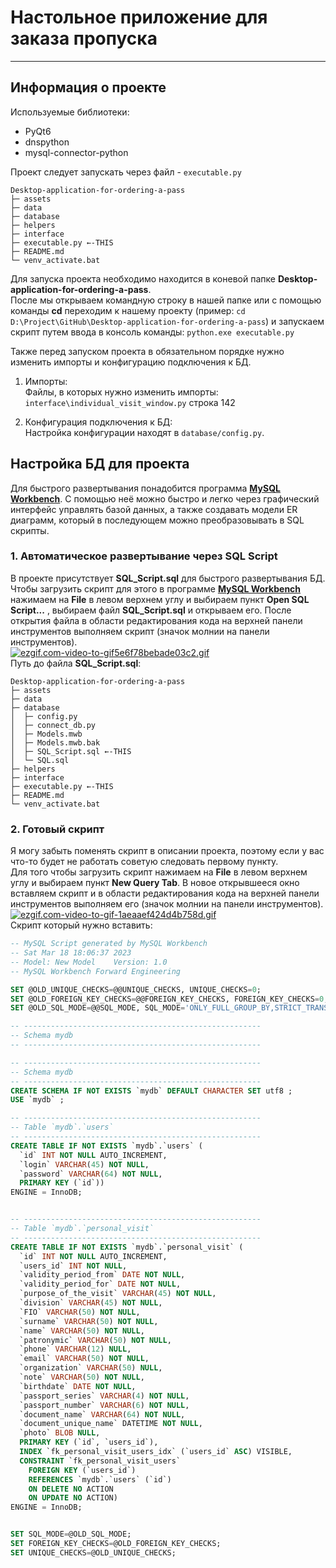 # Настольное приложение для заказа пропуска
___
## Информация о проекте
Используемые библиотеки:
- PyQt6
- dnspython
- mysql-connector-python

Проект следует запускать через файл - `executable.py`
```
Desktop-application-for-ordering-a-pass
├─ assets
├─ data
├─ database
├─ helpers
├─ interface
├─ executable.py ←-THIS
├─ README.md
└─ venv_activate.bat
```
Для запуска проекта необходимо находится в коневой папке **Desktop-application-for-ordering-a-pass**.</br>
После мы открываем командную строку в нашей папке или с помощью команды **cd** переходим к нашему проекту (пример: `cd D:\Project\GitHub\Desktop-application-for-ordering-a-pass`) и запускаем скрипт путем ввода в консоль команды: `python.exe executable.py`

Также перед запуском проекта в обязательном порядке нужно изменить импорты и конфигурацию подключения к БД.
1. Импорты:</br>
    Файлы, в которых нужно изменить импорты:</br>
    `interface\individual_visit_window.py` строка 142

2. Конфигурация подключения к БД:</br>
    Настройка конфигурации находят в `database/config.py`.

## Настройка БД для проекта
Для быстрого развертывания понадобится программа [**MySQL Workbench**](https://www.mysql.com/products/workbench/). С помощью неё можно быстро и легко через графический интерфейс управлять базой данных, а также создавать модели ER диаграмм, который в последующем можно преобразовывать в SQL скрипты.

### 1. Автоматическое развертывание через SQL Script

В проекте присутствует **SQL_Script.sql** для быстрого развертывания БД. Чтобы загрузить скрипт для этого в программе [**MySQL Workbench**](https://www.mysql.com/products/workbench/) нажимаем на **File** в левом верхнем углу и выбираем пункт **Open SQL Script...** , выбираем файл **SQL_Script.sql** и открываем его. После открытия файла в области редактирования кода на верхней панели инструментов выполняем скрипт (значок молнии на панели инструментов).</br>
<a href="https://gifyu.com/image/SIp1X"><img src="https://s2.gifyu.com/images/ezgif.com-video-to-gif5e6f78bebade03c2.gif" alt="ezgif.com-video-to-gif5e6f78bebade03c2.gif" border="0" /></a></br>
Путь до файла **SQL_Script.sql**:

```
Desktop-application-for-ordering-a-pass
├─ assets
├─ data
├─ database
│  ├─ config.py
│  ├─ connect_db.py
│  ├─ Models.mwb
│  ├─ Models.mwb.bak
│  ├─ SQL_Script.sql ←-THIS
│  └─ SQL.sql
├─ helpers
├─ interface
├─ executable.py ←-THIS
├─ README.md
└─ venv_activate.bat
```

### 2. Готовый скрипт

Я могу забыть поменять скрипт в описании проекта, поэтому если у вас что-то будет не работать советую следовать первому пункту.</br>
Для того чтобы загрузить скрипт нажимаем на **File** в левом верхнем углу и выбираем пункт **New Query Tab**. В новое открывшееся окно вставляем скрипт и в области редактирования кода на верхней панели инструментов выполняем его (значок молнии на панели инструментов).</br>
<a href="https://gifyu.com/image/SIpAJ"><img src="https://s2.gifyu.com/images/ezgif.com-video-to-gif-1aeaaef424d4b758d.gif" alt="ezgif.com-video-to-gif-1aeaaef424d4b758d.gif" border="0" /></a></br>
Скрипт который нужно вставить:

```sql
-- MySQL Script generated by MySQL Workbench
-- Sat Mar 18 18:06:37 2023
-- Model: New Model    Version: 1.0
-- MySQL Workbench Forward Engineering

SET @OLD_UNIQUE_CHECKS=@@UNIQUE_CHECKS, UNIQUE_CHECKS=0;
SET @OLD_FOREIGN_KEY_CHECKS=@@FOREIGN_KEY_CHECKS, FOREIGN_KEY_CHECKS=0;
SET @OLD_SQL_MODE=@@SQL_MODE, SQL_MODE='ONLY_FULL_GROUP_BY,STRICT_TRANS_TABLES,NO_ZERO_IN_DATE,NO_ZERO_DATE,ERROR_FOR_DIVISION_BY_ZERO,NO_ENGINE_SUBSTITUTION';

-- -----------------------------------------------------
-- Schema mydb
-- -----------------------------------------------------

-- -----------------------------------------------------
-- Schema mydb
-- -----------------------------------------------------
CREATE SCHEMA IF NOT EXISTS `mydb` DEFAULT CHARACTER SET utf8 ;
USE `mydb` ;

-- -----------------------------------------------------
-- Table `mydb`.`users`
-- -----------------------------------------------------
CREATE TABLE IF NOT EXISTS `mydb`.`users` (
  `id` INT NOT NULL AUTO_INCREMENT,
  `login` VARCHAR(45) NOT NULL,
  `password` VARCHAR(64) NOT NULL,
  PRIMARY KEY (`id`))
ENGINE = InnoDB;


-- -----------------------------------------------------
-- Table `mydb`.`personal_visit`
-- -----------------------------------------------------
CREATE TABLE IF NOT EXISTS `mydb`.`personal_visit` (
  `id` INT NOT NULL AUTO_INCREMENT,
  `users_id` INT NOT NULL,
  `validity_period_from` DATE NOT NULL,
  `validity_period_for` DATE NOT NULL,
  `purpose_of_the_visit` VARCHAR(45) NOT NULL,
  `division` VARCHAR(45) NOT NULL,
  `FIO` VARCHAR(50) NOT NULL,
  `surname` VARCHAR(50) NOT NULL,
  `name` VARCHAR(50) NOT NULL,
  `patronymic` VARCHAR(50) NOT NULL,
  `phone` VARCHAR(12) NULL,
  `email` VARCHAR(50) NOT NULL,
  `organization` VARCHAR(50) NULL,
  `note` VARCHAR(50) NOT NULL,
  `birthdate` DATE NOT NULL,
  `passport_series` VARCHAR(4) NOT NULL,
  `passport_number` VARCHAR(6) NOT NULL,
  `document_name` VARCHAR(64) NOT NULL,
  `document_unique_name` DATETIME NOT NULL,
  `photo` BLOB NULL,
  PRIMARY KEY (`id`, `users_id`),
  INDEX `fk_personal_visit_users_idx` (`users_id` ASC) VISIBLE,
  CONSTRAINT `fk_personal_visit_users`
    FOREIGN KEY (`users_id`)
    REFERENCES `mydb`.`users` (`id`)
    ON DELETE NO ACTION
    ON UPDATE NO ACTION)
ENGINE = InnoDB;


SET SQL_MODE=@OLD_SQL_MODE;
SET FOREIGN_KEY_CHECKS=@OLD_FOREIGN_KEY_CHECKS;
SET UNIQUE_CHECKS=@OLD_UNIQUE_CHECKS;
```
